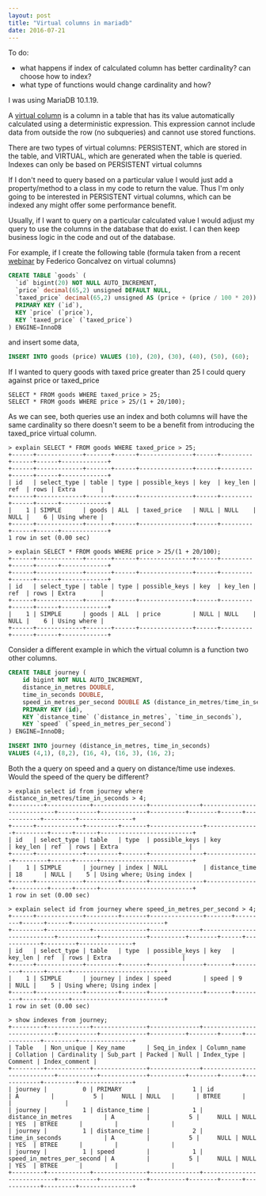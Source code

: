 ```yaml
---
layout: post
title: "Virtual columns in mariadb"
date: 2016-07-21
---
```

To do:
* what happens if index of calculated column has better cardinality?
  can choose how to index?
* what type of functions would change cardinality and how?

I was using MariaDB 10.1.19.

A [virtual column](https://mariadb.com/kb/en/mariadb/virtual-computed-columns/)
is a column in a table that has its value automatically calculated using
a deterministic expression.  This expression cannot include data from
outside the row (no subqueries) and cannot use stored functions.

There are two types of virtual columns: PERSISTENT,
which are stored in the table, and VIRTUAL, which are
generated when the table is queried.  Indexes can only be based on
PERSISTENT virtual columns

If I don't need to query based on a particular value I would just add
a property/method to a class in my code to return the value.
Thus I'm only going to be interested in PERSISTENT virtual columns, 
which can be indexed any might offer some performance benefit.

Usually, if I want to query on a particular calculated value I would 
adjust my query to use the columns in the database that do exist.
I can then keep business logic in the code and out of the database.

For example, if I create the following table (formula taken from a recent
[webinar](https://www.percona.com/resources/technical-presentations/virtual-columns-mysql-and-mariadb-percona-mysql-webinar)
by Federico Goncalvez on virtual columns)
```sql
CREATE TABLE `goods` (
  `id` bigint(20) NOT NULL AUTO_INCREMENT,
  `price` decimal(65,2) unsigned DEFAULT NULL,
  `taxed_price` decimal(65,2) unsigned AS (price + (price / 100 * 20)) PERSISTENT,
  PRIMARY KEY (`id`),
  KEY `price` (`price`),
  KEY `taxed_price` (`taxed_price`)
) ENGINE=InnoDB
```
and insert some data,
```sql
INSERT INTO goods (price) VALUES (10), (20), (30), (40), (50), (60);
```

If I wanted to query goods with taxed price greater than 25 I could 
query against price or taxed_price
```
SELECT * FROM goods WHERE taxed_price > 25;
SELECT * FROM goods WHERE price > 25/(1 + 20/100);
```
As we can see, both queries use an index and both columns will have the
same cardinality so there doesn't seem to be a
benefit from introducing the taxed_price virtual column.
```
> explain SELECT * FROM goods WHERE taxed_price > 25;                                                                     +------+-------------+-------+------+---------------+------+---------+------+------+-------------+
+------+-------------+-------+------+---------------+------+---------+------+------+-------------+
| id   | select_type | table | type | possible_keys | key  | key_len | ref  | rows | Extra       |
+------+-------------+-------+------+---------------+------+---------+------+------+-------------+
|    1 | SIMPLE      | goods | ALL  | taxed_price   | NULL | NULL    | NULL |    6 | Using where |
+------+-------------+-------+------+---------------+------+---------+------+------+-------------+
1 row in set (0.00 sec)

> explain SELECT * FROM goods WHERE price > 25/(1 + 20/100);                                                              +------+-------------+-------+------+---------------+------+---------+------+------+-------------+
+------+-------------+-------+------+---------------+------+---------+------+------+-------------+
| id   | select_type | table | type | possible_keys | key  | key_len | ref  | rows | Extra       |
+------+-------------+-------+------+---------------+------+---------+------+------+-------------+
|    1 | SIMPLE      | goods | ALL  | price         | NULL | NULL    | NULL |    6 | Using where |
+------+-------------+-------+------+---------------+------+---------+------+------+-------------+
```


Consider a different example in which the virtual column is a function 
two other columns.
```sql
CREATE TABLE journey (
    id bigint NOT NULL AUTO_INCREMENT,
    distance_in_metres DOUBLE,
    time_in_seconds DOUBLE,
    speed_in_metres_per_second DOUBLE AS (distance_in_metres/time_in_seconds) PERSISTENT,
    PRIMARY KEY (id),
    KEY `distance_time` (`distance_in_metres`, `time_in_seconds`),
    KEY `speed` (`speed_in_metres_per_second`)
) ENGINE=InnoDB;

INSERT INTO journey (distance_in_metres, time_in_seconds)
VALUES (4,1), (8,2), (16, 4), (16, 3), (16, 2);
```

Both the a query on speed and a query on distance/time use indexes.
Would the speed of the query be different?

```
> explain select id from journey where distance_in_metres/time_in_seconds > 4;                                            
+---------+------------+---------------+--------------+----------------------------+-----------+-------------+----------+--------+------+------------+---------+---------------+
+------+-------------+---------+-------+---------------+---------------+---------+------+------+--------------------------+
| id   | select_type | table   | type  | possible_keys | key           | key_len | ref  | rows | Extra                    |
+------+-------------+---------+-------+---------------+---------------+---------+------+------+--------------------------+
|    1 | SIMPLE      | journey | index | NULL          | distance_time | 18      | NULL |    5 | Using where; Using index |
+------+-------------+---------+-------+---------------+---------------+---------+------+------+--------------------------+
1 row in set (0.00 sec)

> explain select id from journey where speed_in_metres_per_second > 4;                                                    +------+-------------+---------+-------+---------------+-------+---------+------+------+--------------------------+
+---------+------------+---------------+--------------+----------------------------+-----------+-------------+----------+--------+------+------------+---------+---------------+
| id   | select_type | table   | type  | possible_keys | key   | key_len | ref  | rows | Extra                    |
+------+-------------+---------+-------+---------------+-------+---------+------+------+--------------------------+
|    1 | SIMPLE      | journey | index | speed         | speed | 9       | NULL |    5 | Using where; Using index |
+------+-------------+---------+-------+---------------+-------+---------+------+------+--------------------------+
1 row in set (0.00 sec)

> show indexes from journey;                                                                                              
+---------+------------+---------------+--------------+----------------------------+-----------+-------------+----------+--------+------+------------+---------+---------------+
| Table   | Non_unique | Key_name      | Seq_in_index | Column_name                | Collation | Cardinality | Sub_part | Packed | Null | Index_type | Comment | Index_comment |
+---------+------------+---------------+--------------+----------------------------+-----------+-------------+----------+--------+------+------------+---------+---------------+
| journey |          0 | PRIMARY       |            1 | id                         | A         |           5 |     NULL | NULL   |      | BTREE      |         |               |
| journey |          1 | distance_time |            1 | distance_in_metres         | A         |           5 |     NULL | NULL   | YES  | BTREE      |         |               |
| journey |          1 | distance_time |            2 | time_in_seconds            | A         |           5 |     NULL | NULL   | YES  | BTREE      |         |               |
| journey |          1 | speed         |            1 | speed_in_metres_per_second | A         |           5 |     NULL | NULL   | YES  | BTREE      |         |               |
+---------+------------+---------------+--------------+----------------------------+-----------+-------------+----------+--------+------+------------+---------+---------------+
```


